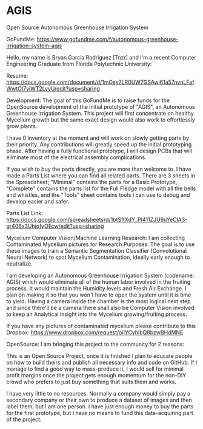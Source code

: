 # AGIS
Open Source Autonomous Greenhouse Irrigation System

GoFundMe: https://www.gofundme.com/f/autonomous-greenhouse-irrigation-system-agis

Hello, my name is Bryan Garcia Rodriguez [Tnzr] and I'm a recent Computer Engineering Graduate from Florida Polytechnic University:

Resume: https://docs.google.com/document/d/1mOsy7LR0UW7GSAwi61a57nvnLFafWwtOI7viWT2LvyU/edit?usp=sharing

Development:
The goal of this GoFundMe is to raise funds for the OpenSource development of the initial prototype of "AGIS", an Autonomous Greenhouse Irrigation System. This project will first concentrate on healthy Mycelium growth but the same exact design would also work to effortlessly grow plants.

I have 0 inventory at the moment and will work on slowly getting parts by their priority. Any contributions will greatly speed up the initial prototyping phase. After having a fully functional prototype, I will design PCBs that will eliminate most of the electrical assembly complications.

If you wish to buy the parts directly, you are more than welcome to. I have made a Parts List where you can find all related parts. There are 3 sheets in the Spreadsheet; "Minimal" contains the parts for a Basic Prototype, "Complete" contains the parts list for the Full Fledge model with all the bells and whistles, and the "Tools" sheet contains tools I can use to debug and develop easier and safer.

Parts List Link: https://docs.google.com/spreadsheets/d/1btSftXdY_PI411ZJU9uYeClA3-gr406x3UhjofyOFcw/edit?usp=sharing

Mycelium Computer Vision/Machine Learning Research:
I am collecting Contaminated Mycelium pictures for Research Purposes. The goal is to use these images to train a Semantic Segmentation Classifier (Convolutional Neural Network) to spot Mycelium Contamination, ideally early enough to neutralize.

I am developing an Autonomous Greenhouse Irrigation System (codename: AGIS) which would eliminate all of the human labor involved in the fruiting process. It would maintain the Humidity levels and Fresh Air Exchange. I plan on making it so that you won't have to open the system until it is time to yield. Having a camera inside the chamber is the most logical next step and since there'll be a camera there shall also be Computer Vision involved to keep an Analytical insight into the Mycelium growing/fruiting process.

If you have any pictures of contaminated mycelium please contribute to this Dropbox: https://www.dropbox.com/request/oiIYCyhibQ8bzwBHdMNE

OpenSource:
I am bringing this project to the community for 2 reasons:

This is an Open Source Project, once it is finished I plan to educate people on how to build theirs and publish all necessary info and code on GitHub. If I manage to find a good way to mass-produce it. I would sell for minimal profit margins once the project gets enough momentum for the non-DIY crowd who prefers to just buy something that suits them and works.

I have very little to no resources. Normally a company would simply pay a secondary company or their own to produce a dataset of images and then label them, but I am one person. I have just enough money to buy the parts for the first prototype, but I have no means to fund this data-acquiring part of the project.
